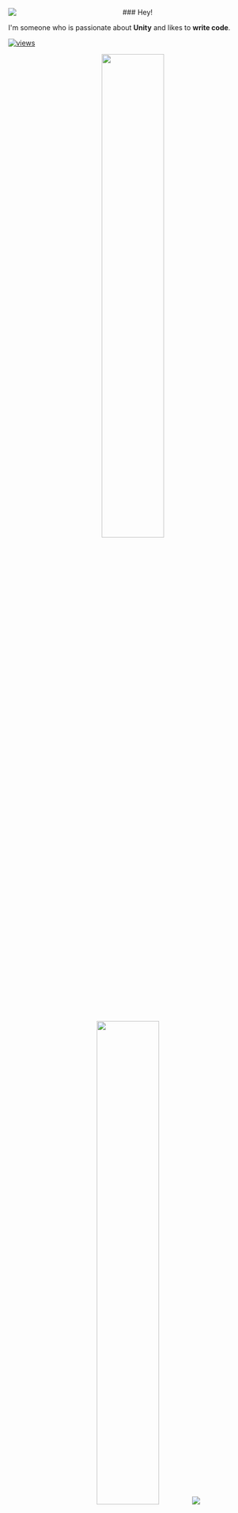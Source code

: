 <p align="center">
<img align="left" src="https://orhun.dev/img/crow.png">
### Hey!

I'm someone who is passionate about **Unity** and likes to **write code**.

[![views](https://komarev.com/ghpvc/?username=dcavadia&style=flat&color=313131&label=views)](https://github.com/dcavadia)
</p>

<p align="center">
  <img height="50%" width="auto" src ="https://github-readme-stats.vercel.app/api?username=dcavadia&show_icons=true&count_private=true&theme=darcula&hide_border=true&hide=issues,contribs&bg_color=00000000">
  <img height="50%" width="auto" src ="https://github-readme-stats.vercel.app/api/top-langs/?username=dcavadia&layout=compact&hide_border=true&theme=darcula&bg_color=00000000&langs_count=6&hide=jupyter%20notebook,tex,css,php&exclude_repo=Pacman-AI">
  <img src ="https://github-readme-streak-stats.herokuapp.com?user=dcavadia&theme=darcula&hide_border=true&background=FFFFFF00">
  <br>
  <br>
</p>
